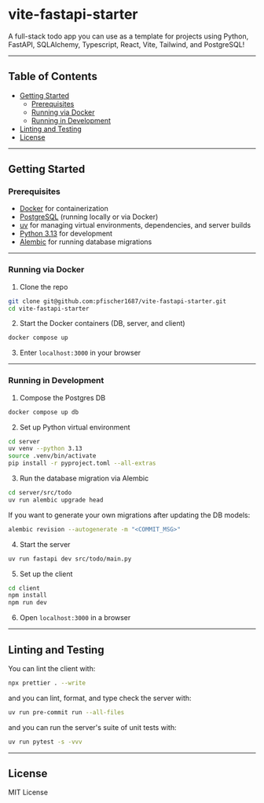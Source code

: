 # vite-fastapi-starter

A full-stack todo app you can use as a template for projects using Python, FastAPI, SQLAlchemy, Typescript, React, Vite,
Tailwind, and PostgreSQL!

---

## Table of Contents

- [Getting Started](#getting-started)
  - [Prerequisites](#prerequisites)
  - [Running via Docker](#running-via-docker)
  - [Running in Development](#running-in-development)
- [Linting and Testing](#linting-and-testing)
- [License](#license)

---

## Getting Started

### Prerequisites

- [Docker](https://www.docker.com/) for containerization
- [PostgreSQL](https://www.postgresql.org/) (running locally or via Docker)
- [uv](https://docs.astral.sh/uv/) for managing virtual environments, dependencies, and server builds
- [Python 3.13](https://www.python.org/downloads/) for development
- [Alembic](https://alembic.sqlalchemy.org/en/latest/index.html) for running database migrations

---

### Running via Docker

1. Clone the repo

```bash
git clone git@github.com:pfischer1687/vite-fastapi-starter.git
cd vite-fastapi-starter
```

2. Start the Docker containers (DB, server, and client)

```bash
docker compose up
```

3. Enter `localhost:3000` in your browser

---

### Running in Development

1. Compose the Postgres DB

```bash
docker compose up db
```

2. Set up Python virtual environment

```bash
cd server
uv venv --python 3.13
source .venv/bin/activate
pip install -r pyproject.toml --all-extras
```

3. Run the database migration via Alembic

```bash
cd server/src/todo
uv run alembic upgrade head
```

If you want to generate your own migrations after updating the DB models:

```bash
alembic revision --autogenerate -m "<COMMIT_MSG>"
```

4. Start the server

```bash
uv run fastapi dev src/todo/main.py
```

5. Set up the client

```bash
cd client
npm install
npm run dev
```

6. Open `localhost:3000` in a browser

---

## Linting and Testing

You can lint the client with:

```bash
npx prettier . --write
```

and you can lint, format, and type check the server with:

```bash
uv run pre-commit run --all-files
```

and you can run the server's suite of unit tests with:

```bash
uv run pytest -s -vvv
```

---

## License

MIT License
